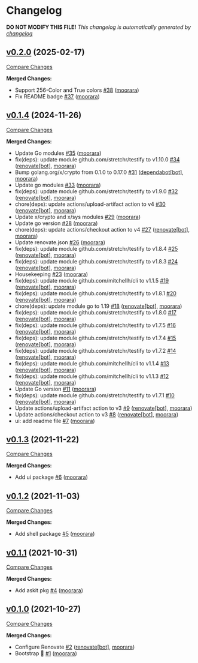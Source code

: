 # Changelog

**DO NOT MODIFY THIS FILE!**
*This changelog is automatically generated by [changelog](https://github.com/gardenbed/changelog)*


## [v0.2.0](https://github.com/gardenbed/charm/tree/v0.2.0) (2025-02-17)

[Compare Changes](https://github.com/gardenbed/charm/compare/v0.1.4...v0.2.0)

**Merged Changes:**

  - Support 256-Color and True colors [#38](https://github.com/gardenbed/charm/pull/38) ([moorara](https://github.com/moorara))
  - Fix README badge [#37](https://github.com/gardenbed/charm/pull/37) ([moorara](https://github.com/moorara))


## [v0.1.4](https://github.com/gardenbed/charm/tree/v0.1.4) (2024-11-26)

[Compare Changes](https://github.com/gardenbed/charm/compare/v0.1.3...v0.1.4)

**Merged Changes:**

  - Update Go modules [#35](https://github.com/gardenbed/charm/pull/35) ([moorara](https://github.com/moorara))
  - fix(deps): update module github.com/stretchr/testify to v1.10.0 [#34](https://github.com/gardenbed/charm/pull/34) ([renovate[bot]](https://github.com/apps/renovate), [moorara](https://github.com/moorara))
  - Bump golang.org/x/crypto from 0.1.0 to 0.17.0 [#31](https://github.com/gardenbed/charm/pull/31) ([dependabot[bot]](https://github.com/apps/dependabot), [moorara](https://github.com/moorara))
  - Update go modules [#33](https://github.com/gardenbed/charm/pull/33) ([moorara](https://github.com/moorara))
  - fix(deps): update module github.com/stretchr/testify to v1.9.0 [#32](https://github.com/gardenbed/charm/pull/32) ([renovate[bot]](https://github.com/apps/renovate), [moorara](https://github.com/moorara))
  - chore(deps): update actions/upload-artifact action to v4 [#30](https://github.com/gardenbed/charm/pull/30) ([renovate[bot]](https://github.com/apps/renovate), [moorara](https://github.com/moorara))
  - Update x/crypto and x/sys modules [#29](https://github.com/gardenbed/charm/pull/29) ([moorara](https://github.com/moorara))
  - Update go version [#28](https://github.com/gardenbed/charm/pull/28) ([moorara](https://github.com/moorara))
  - chore(deps): update actions/checkout action to v4 [#27](https://github.com/gardenbed/charm/pull/27) ([renovate[bot]](https://github.com/apps/renovate), [moorara](https://github.com/moorara))
  - Update renovate.json [#26](https://github.com/gardenbed/charm/pull/26) ([moorara](https://github.com/moorara))
  - fix(deps): update module github.com/stretchr/testify to v1.8.4 [#25](https://github.com/gardenbed/charm/pull/25) ([renovate[bot]](https://github.com/apps/renovate), [moorara](https://github.com/moorara))
  - fix(deps): update module github.com/stretchr/testify to v1.8.3 [#24](https://github.com/gardenbed/charm/pull/24) ([renovate[bot]](https://github.com/apps/renovate), [moorara](https://github.com/moorara))
  - Housekeeping [#23](https://github.com/gardenbed/charm/pull/23) ([moorara](https://github.com/moorara))
  - fix(deps): update module github.com/mitchellh/cli to v1.1.5 [#19](https://github.com/gardenbed/charm/pull/19) ([renovate[bot]](https://github.com/apps/renovate), [moorara](https://github.com/moorara))
  - fix(deps): update module github.com/stretchr/testify to v1.8.1 [#20](https://github.com/gardenbed/charm/pull/20) ([renovate[bot]](https://github.com/apps/renovate), [moorara](https://github.com/moorara))
  - chore(deps): update module go to 1.19 [#18](https://github.com/gardenbed/charm/pull/18) ([renovate[bot]](https://github.com/apps/renovate), [moorara](https://github.com/moorara))
  - fix(deps): update module github.com/stretchr/testify to v1.8.0 [#17](https://github.com/gardenbed/charm/pull/17) ([renovate[bot]](https://github.com/apps/renovate), [moorara](https://github.com/moorara))
  - fix(deps): update module github.com/stretchr/testify to v1.7.5 [#16](https://github.com/gardenbed/charm/pull/16) ([renovate[bot]](https://github.com/apps/renovate), [moorara](https://github.com/moorara))
  - fix(deps): update module github.com/stretchr/testify to v1.7.4 [#15](https://github.com/gardenbed/charm/pull/15) ([renovate[bot]](https://github.com/apps/renovate), [moorara](https://github.com/moorara))
  - fix(deps): update module github.com/stretchr/testify to v1.7.2 [#14](https://github.com/gardenbed/charm/pull/14) ([renovate[bot]](https://github.com/apps/renovate), [moorara](https://github.com/moorara))
  - fix(deps): update module github.com/mitchellh/cli to v1.1.4 [#13](https://github.com/gardenbed/charm/pull/13) ([renovate[bot]](https://github.com/apps/renovate), [moorara](https://github.com/moorara))
  - fix(deps): update module github.com/mitchellh/cli to v1.1.3 [#12](https://github.com/gardenbed/charm/pull/12) ([renovate[bot]](https://github.com/apps/renovate), [moorara](https://github.com/moorara))
  - Update Go version [#11](https://github.com/gardenbed/charm/pull/11) ([moorara](https://github.com/moorara))
  - fix(deps): update module github.com/stretchr/testify to v1.7.1 [#10](https://github.com/gardenbed/charm/pull/10) ([renovate[bot]](https://github.com/apps/renovate), [moorara](https://github.com/moorara))
  - Update actions/upload-artifact action to v3 [#9](https://github.com/gardenbed/charm/pull/9) ([renovate[bot]](https://github.com/apps/renovate), [moorara](https://github.com/moorara))
  - Update actions/checkout action to v3 [#8](https://github.com/gardenbed/charm/pull/8) ([renovate[bot]](https://github.com/apps/renovate), [moorara](https://github.com/moorara))
  - ui: add readme file [#7](https://github.com/gardenbed/charm/pull/7) ([moorara](https://github.com/moorara))


## [v0.1.3](https://github.com/gardenbed/charm/tree/v0.1.3) (2021-11-22)

[Compare Changes](https://github.com/gardenbed/charm/compare/v0.1.2...v0.1.3)

**Merged Changes:**

  - Add ui package [#6](https://github.com/gardenbed/charm/pull/6) ([moorara](https://github.com/moorara))


## [v0.1.2](https://github.com/gardenbed/charm/tree/v0.1.2) (2021-11-03)

[Compare Changes](https://github.com/gardenbed/charm/compare/v0.1.1...v0.1.2)

**Merged Changes:**

  - Add shell package [#5](https://github.com/gardenbed/charm/pull/5) ([moorara](https://github.com/moorara))


## [v0.1.1](https://github.com/gardenbed/charm/tree/v0.1.1) (2021-10-31)

[Compare Changes](https://github.com/gardenbed/charm/compare/v0.1.0...v0.1.1)

**Merged Changes:**

  - Add askit pkg [#4](https://github.com/gardenbed/charm/pull/4) ([moorara](https://github.com/moorara))


## [v0.1.0](https://github.com/gardenbed/charm/tree/v0.1.0) (2021-10-27)

[Compare Changes](https://github.com/gardenbed/charm/compare/b83c60d160270b831eee65098ac1a8e1d0348db1...v0.1.0)

**Merged Changes:**

  - Configure Renovate [#2](https://github.com/gardenbed/charm/pull/2) ([renovate[bot]](https://github.com/apps/renovate), [moorara](https://github.com/moorara))
  - Bootstrap 🚀 [#1](https://github.com/gardenbed/charm/pull/1) ([moorara](https://github.com/moorara))


